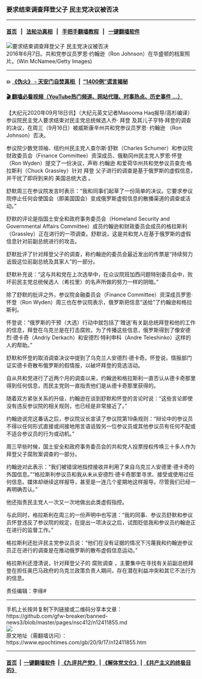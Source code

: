 ### 要求结束调查拜登父子 民主党决议被否决
------------------------

#### [首页](https://github.com/gfw-breaker/banned-news3/blob/master/README.md) &nbsp;&nbsp;|&nbsp;&nbsp; [法轮功真相](https://github.com/begood0513/basic/blob/master/README.md)  &nbsp;&nbsp;|&nbsp;&nbsp; [手把手翻墙教程](https://github.com/gfw-breaker/guides/wiki)  &nbsp;&nbsp;|&nbsp;&nbsp; [一键翻墙软件](https://github.com/gfw-breaker/nogfw/blob/master/README.md)  



<div><img alt="要求结束调查拜登父子 民主党决议被否决" class="attachment-djy_600_400 size-djy_600_400 wp-post-image" src="https://i.epochtimes.com/assets/uploads/2020/09/ron-johnson-1200x800-600x400.jpg"/>
<div class="caption">
 2016年6月7日。共和党参议员罗恩‧约翰逊（Ron Johnson）在华盛顿的档案照片。(Win McNamee/Getty Images)
</div></div><hr/>

#### 💥 [《伪火》 - 天安门自焚真相 ](http://158.247.195.190:10000/videos/blog/weihuo.html)&nbsp; |&nbsp; [“1400例”谎言揭秘  ](http://158.247.195.190:10000/videos/blog/jiexi1400.html)

#### [ 🎬  翻墙必看视频（YouTube热门频道、网站代理、时事热点、历史事件 ...）](https://github.com/gfw-breaker/links/blob/master/banned.md)

<div><p>
 【大纪元2020年09月18日讯】（大纪元英文记者Masooma Haq报导/高杉编译）参议院民主党人要求结束对民主党总统候选人乔‧
 <ok href="https://www.epochtimes.com/gb/tag/%E6%8B%9C%E7%99%BB.html">
  拜登
 </ok>
 及其儿子亨特‧拜登的调查的决议，在周三（9月16日）被威斯康辛州共和党参议员罗恩‧
 <ok href="https://www.epochtimes.com/gb/tag/%E7%BA%A6%E7%BF%B0%E9%80%8A.html">
  约翰逊
 </ok>
 （Ron Johnson）否决。
</p>
<p>
 参议院少数党领袖、纽约州民主党人查尔斯‧舒默（Charles Schumer）和参议院财政委员会（Finance Committee）资深成员、俄勒冈州民主党人罗恩‧怀登（Ron Wyden）提交了一份决议，声称
 <ok href="https://www.epochtimes.com/gb/tag/%E7%BA%A6%E7%BF%B0%E9%80%8A.html">
  约翰逊
 </ok>
 和爱荷华州共和党参议员查克‧格拉斯利（Chuck Grassley）针对
 <ok href="https://www.epochtimes.com/gb/tag/%E6%8B%9C%E7%99%BB.html">
  拜登
 </ok>
 父子进行的调查是基于俄罗斯的虚假信息，并干扰了即将到来的
 <ok href="https://www.epochtimes.com/gb/tag/%E7%BE%8E%E5%9B%BD%E6%80%BB%E7%BB%9F%E5%A4%A7%E9%80%89.html">
  美国总统大选
 </ok>
 。
</p>
<p>
 舒默周三在参议院发言时表示：“我和同事们起草了一份简单的决议。它要求参议院停止任何会使国会（即美国国会）变成俄罗斯虚假信息的散播渠道的调查或活动。”
</p>
<p>
 舒默的评论是指国土安全和政府事务委员会（Homeland Security and Governmental Affairs Committee）成员约翰逊和财政委员会成员的格拉斯利（Grassley）正在进行的一项调查。舒默说，这是共和党人在基于俄罗斯的虚假信息针对前副总统进行的攻击。
</p>
<p>
 舒默批评了针对拜登父子的调查，称约翰逊的委员会最近发出的传票是“持续努力诋毁这位前副总统及其家人”的一部分。
</p>
<p>
 舒默补充说：“这与共和党在上次选举中，在众议院班加西问题特别委员会中，败坏前民主党总统候选人（希拉里）的名声所做的努力一样的阴暗。”
</p>
<p>
 除了舒默的批评之外，参议院金融委员会（Finance Committee）资深成员罗恩‧怀登（Ron Wyden）周三也在参议院表示，俄罗斯把信息“送给”了约翰逊和格拉斯利。
</p>
<p>
 怀登说：“俄罗斯的干预（大选）行动中就包括了‘赠送’有关副总统拜登和他的工作的信息，拜登在乌克兰是在打击腐败。为了传播这些信息，俄罗斯得到了像安德烈‧德卡奇（Andriy Derkach）和安德烈‧特利申科（Andre Teleshinko）这样的人的帮助。”
</p>
<p>
 舒默和怀登的取消调查决议中提到了乌克兰人安德烈‧德卡奇。怀登说，情报部门证实德卡奇散布俄罗斯的假情报，以破坏拜登的竞选活动。
</p>
<p>
 自从共和党进行了近两个月的调查以来，约翰逊和格拉斯利一直否认从德卡奇那里得到任何信息，而民主党则一直指责他们是从德卡奇那里获得的。
</p>
<p>
 随着双方紧张关系的升级，约翰逊在谈到舒默和怀登的言论时说：“这些言论即使没有违反参议院的相关规则，也已经是非常接近了。”
</p>
<p>
 约翰逊说完这番话之后，参议院议长宣读了参议院第19条规则：“辩论中的参议员不得以任何形式直接或间接地用言语诋毁另一位参议员或其他参议员有任何不配或不适合参议员的行为或动机。”
</p>
<p>
 周三早些时候，国土安全和政府事务委员会的共和党人投票授权传唤三十多人作为拜登父子腐败案调查的一部分。
</p>
<p>
 约翰逊对此表示：“我们被错误地指控接收并利用了来自乌克兰人安德里‧德卡奇的外国信息。”“格拉斯利参议员和我从未从安德烈‧德卡奇那里寻求、接受或使用过任何信息。媒体却继续这样报导，甚至是一连几个星期地这样报导。尽管我们已经一再明确否认。”
</p>
<p>
 他还指责民主党人一次又一次地做出此类虚假指控。
</p>
<p>
 与此同时，格拉斯利在周三的一份声明中也写道：“我的同事、参议员舒默和参议员怀登违反了参议院的规定，在提出一项决议之后，试图贬低我和参议员约翰逊正在进行的监督工作。”
</p>
<p>
 格拉斯利还批评民主党参议员说：“他们在没有证据的情况下污蔑我和约翰逊参议员正在进行的调查是在推动俄罗斯的散布虚假信息运动。”
</p>
<p>
 格拉斯利还澄清说，针对拜登父子的
 <ok href="https://www.epochtimes.com/gb/tag/%E8%85%90%E8%B4%A5%E8%B0%83%E6%9F%A5.html">
  腐败调查
 </ok>
 ，主要集中在寻找有关前副总统拜登在担任奥巴马政府的乌克兰政策负责人期间，存在潜在利益冲突和其它不法行为的信息。
</p>
<p>
 责任编辑：李缘#
</p>
</div>
<hr/>
手机上长按并复制下列链接或二维码分享本文章：<br/>
https://github.com/gfw-breaker/banned-news3/blob/master/pages/nsc412/n12411855.md <br/>
<a href='https://github.com/gfw-breaker/banned-news3/blob/master/pages/nsc412/n12411855.md'><img src='https://github.com/gfw-breaker/banned-news3/blob/master/pages/nsc412/n12411855.md.png'/></a> <br/>
原文地址（需翻墙访问）：https://www.epochtimes.com/gb/20/9/17/n12411855.htm


------------------------
#### [首页](https://github.com/gfw-breaker/banned-news3/blob/master/README.md) &nbsp;|&nbsp; [一键翻墙软件](https://github.com/gfw-breaker/nogfw/blob/master/README.md) &nbsp;| [《九评共产党》](https://github.com/gfw-breaker/9ping.md/blob/master/README.md#九评之一评共产党是什么) | [《解体党文化》](https://github.com/gfw-breaker/jtdwh.md/blob/master/README.md) | [《共产主义的终极目的》](https://github.com/gfw-breaker/gczydzjmd.md/blob/master/README.md)


<img src='http://gfw-breaker.win/banned-news3/pages/nsc412/n12411855.md' width='0px' height='0px'/>